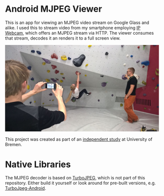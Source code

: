 Android MJPEG Viewer
====================

This is an app for viewing an MJPEG video stream on Google Glass and alike.
I used this to stream video from my smartphone employing [IP Webcam](https://play.google.com/store/apps/details?id=com.pas.webcam), which offers an MJPEG stream via HTTP.
The viewer consumes that stream, decodes it an renders it to a full screen view.

![Viewer in Action](https://github.com/schulzp/uni-android-mjpeg-viewer/raw/gh-pages/report/figures/images/Live-Video.jpg)

This project was created as part of an [independent study](https://github.com/schulzp/uni-android-mjpeg-viewer/raw/gh-pages/report/report.pdf) at University of Bremen.

# Native Libraries

The MJPEG decoder is based on [TurboJPEG](https://libjpeg-turbo.org/About/TurboJPEG), which is not part of this repository.
Either build it yourself or look around for pre-built versions, e.g. [TurboJpeg-Android](https://github.com/chendongMarch/TurboJpeg-Android).

